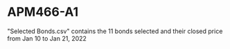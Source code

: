 # APM466-A1
"Selected Bonds.csv" contains the 11 bonds selected and their closed price from Jan 10 to Jan 21, 2022
